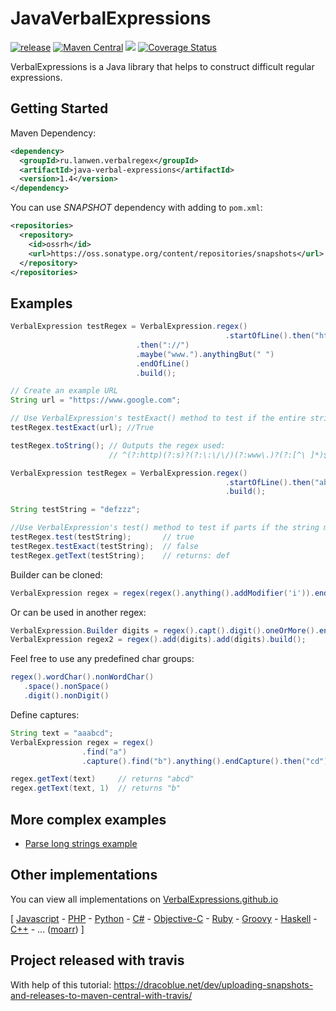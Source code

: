 JavaVerbalExpressions
=====================
[![release](http://github-release-version.herokuapp.com/github/VerbalExpressions/JavaVerbalExpressions/release.svg?style=flat)](https://github.com/VerbalExpressions/JavaVerbalExpressions/releases/latest) [![Maven Central](https://maven-badges.herokuapp.com/maven-central/ru.lanwen.verbalregex/java-verbal-expressions/badge.svg?style=flat)](https://maven-badges.herokuapp.com/maven-central/ru.lanwen.verbalregex/java-verbal-expressions)
[<img src="http://img.shields.io/badge/ported%20from-%20JSVerbalExpressions-orange.svg?style=flat">](https://github.com/VerbalExpressions/JSVerbalExpressions)
[![Coverage Status](https://coveralls.io/repos/VerbalExpressions/JavaVerbalExpressions/badge.svg)](https://coveralls.io/r/VerbalExpressions/JavaVerbalExpressions)

VerbalExpressions is a Java library that helps to construct difficult regular expressions.



## Getting Started

Maven Dependency:

```xml
<dependency>
  <groupId>ru.lanwen.verbalregex</groupId>
  <artifactId>java-verbal-expressions</artifactId>
  <version>1.4</version>
</dependency>
```

You can use *SNAPSHOT* dependency with adding to `pom.xml`:
```xml
<repositories>
  <repository>
    <id>ossrh</id>
    <url>https://oss.sonatype.org/content/repositories/snapshots</url>
  </repository>
</repositories>
```

## Examples
```java
VerbalExpression testRegex = VerbalExpression.regex()
                                                .startOfLine().then("http").maybe("s")
	           				.then("://")
	           				.maybe("www.").anythingBut(" ")
	           				.endOfLine()
	           				.build();

// Create an example URL
String url = "https://www.google.com";

// Use VerbalExpression's testExact() method to test if the entire string matches the regex
testRegex.testExact(url); //True

testRegex.toString(); // Outputs the regex used:
                      // ^(?:http)(?:s)?(?:\:\/\/)(?:www\.)?(?:[^\ ]*)$

```

```java
VerbalExpression testRegex = VerbalExpression.regex()
                                                .startOfLine().then("abc").or("def")
                                                .build();

String testString = "defzzz";

//Use VerbalExpression's test() method to test if parts if the string match the regex
testRegex.test(testString);       // true
testRegex.testExact(testString);  // false
testRegex.getText(testString);    // returns: def
```

Builder can be cloned:
```java
VerbalExpression regex = regex(regex().anything().addModifier('i')).endOfLine().build();
``` 

Or can be used in another regex: 
```java
VerbalExpression.Builder digits = regex().capt().digit().oneOrMore().endCapt().tab();
VerbalExpression regex2 = regex().add(digits).add(digits).build();
``` 

Feel free to use any predefined char groups: 
```java
regex().wordChar().nonWordChar()
   .space().nonSpace()
   .digit().nonDigit()
```

Define captures:
```java 
String text = "aaabcd";
VerbalExpression regex = regex()
                .find("a")
                .capture().find("b").anything().endCapture().then("cd").build();

regex.getText(text)     // returns "abcd"
regex.getText(text, 1)  // returns "b"
``` 

## More complex examples 
* [Parse long strings example](https://github.com/VerbalExpressions/JavaVerbalExpressions/wiki/Parse-long-strings-example)

## Other implementations  
You can view all implementations on [VerbalExpressions.github.io](http://VerbalExpressions.github.io) 

[
[Javascript](https://github.com/VerbalExpressions/JSVerbalExpressions) - 
[PHP](https://github.com/VerbalExpressions/PHPVerbalExpressions) - 
[Python](https://github.com/VerbalExpressions/PythonVerbalExpressions) - 
[C#](https://github.com/VerbalExpressions/CSharpVerbalExpressions) - 
[Objective-C](https://github.com/VerbalExpressions/ObjectiveCVerbalExpressions) - 
[Ruby](https://github.com/ryan-endacott/verbal_expressions) - 
[Groovy](https://github.com/VerbalExpressions/GroovyVerbalExpressions) - 
[Haskell](https://github.com/VerbalExpressions/HaskellVerbalExpressions) - 
[C++](https://github.com/VerbalExpressions/CppVerbalExpressions) - ... ([moarr](https://github.com/VerbalExpressions)) ] 

## Project released with travis

With help of this tutorial:
https://dracoblue.net/dev/uploading-snapshots-and-releases-to-maven-central-with-travis/
